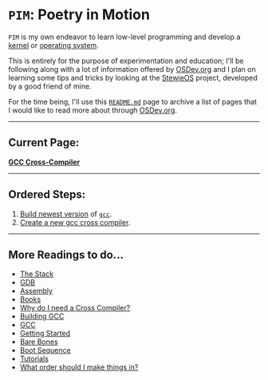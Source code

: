 `PIM`: Poetry in Motion 
================

`PIM` is my own endeavor to learn low-level programming and develop a [kernel] or [operating system].

This is entirely for the purpose of experimentation and education; I'll be following along with a lot of information offered by [OSDev.org] and I plan on learning some tips and tricks by looking at the [StewieOS] project, developed by a good friend of mine.

For the time being, I'll use this [`README.md`](README.md) page to archive a list of pages that I would like to read more about through [OSDev.org]. 


--------

Current Page:
-----

__[GCC Cross-Compiler](http://wiki.osdev.org/GCC_Cross-Compiler)__


--------

Ordered Steps:
--------------

1. [Build newest version](build_new_gcc/) of [`gcc`][gcc].
2. [Create a new gcc cross compiler](gcc_cross_compiler/).

--------

More Readings to do...
-----

* [The Stack](http://wiki.osdev.org/Stack)
* [GDB](http://wiki.osdev.org/GDB)
* [Assembly](http://wiki.osdev.org/Assembly)
* [Books](http://wiki.osdev.org/Books)
* [Why do I need a Cross Compiler?](http://wiki.osdev.org/Why_do_I_need_a_Cross_Compiler%3F)
* [Building GCC](http://wiki.osdev.org/Building_GCC)
* [GCC](http://wiki.osdev.org/GCC)
* [Getting Started](http://wiki.osdev.org/Getting_Started)
* [Bare Bones](http://wiki.osdev.org/Bare_Bones)
* [Boot Sequence](http://wiki.osdev.org/Boot_Sequence)
* [Tutorials](http://wiki.osdev.org/Tutorials)
* [What order should I make things in?](http://wiki.osdev.org/What_order_should_I_make_things_in)



[kernel]: https://en.wikipedia.org/wiki/Kernel_%28operating_system%29
[operating system]: https://en.wikipedia.org/wiki/Operating_system
[OSDev.org]: http://osdev.org 
[StewieOS]: https://github.com/Caleb1994/StewieOS
[GCC]: https://gcc.gnu.org/